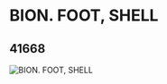 # BION. FOOT, SHELL
## 41668
![BION. FOOT, SHELL](https://lc-www-live-s.legocdn.com/media/bricks/5/2/4162073.jpg)